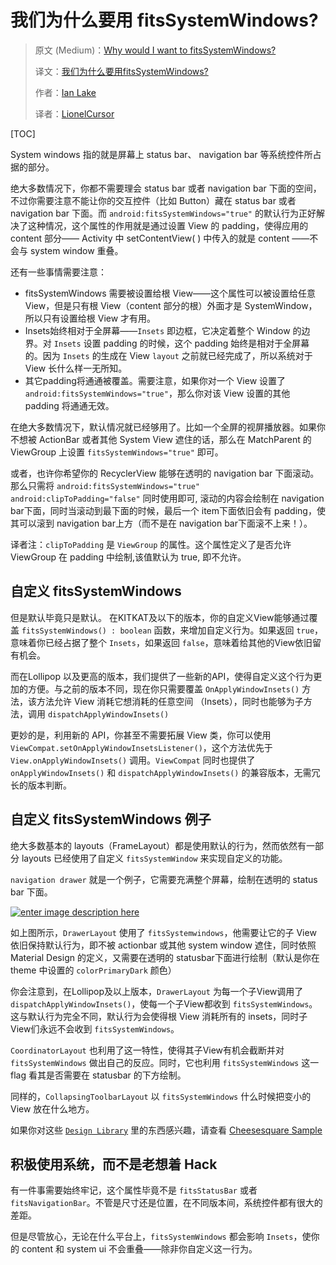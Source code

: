 # 我们为什么要用 fitsSystemWindows?

> 原文 (Medium)：[Why would I want to fitsSystemWindows?](https://medium.com/google-developers/why-would-i-want-to-fitssystemwindows-4e26d9ce1eec)
>
> 译文：[我们为什么要用fitsSystemWindows?](https://github.com/hehonghui/android-tech-frontier/blob/master/issue-35/%E4%B8%BA%E4%BB%80%E4%B9%88%E6%88%91%E4%BB%AC%E8%A6%81%E7%94%A8fitsSystemWindows.md)
>
> 作者：[Ian Lake](https://medium.com/@ianhlake?source=post_header_lockup)
>
> 译者：[LionelCursor](https://github.com/LionelCursor)



[TOC]

System windows 指的就是屏幕上 status bar、 navigation bar 等系统控件所占据的部分。

绝大多数情况下，你都不需要理会 status bar 或者 navigation bar 下面的空间，不过你需要注意不能让你的交互控件（比如 Button）藏在 status bar 或者 navigation bar 下面。而 `android:fitsSystemWindows="true"` 的默认行为正好解决了这种情况，这个属性的作用就是通过设置 View 的 padding，使得应用的 content 部分—— Activity 中 setContentView( ) 中传入的就是 content ——不会与 system window 重叠。

还有一些事情需要注意：

- fitsSystemWindows 需要被设置给根 View——这个属性可以被设置给任意 View，但是只有根 View（content 部分的根）外面才是 SystemWindow，所以只有设置给根 View 才有用。
- Insets始终相对于全屏幕——`Insets` 即边框，它决定着整个 Window 的边界。对 `Insets` 设置 padding 的时候，这个 padding 始终是相对于全屏幕的。因为 `Insets` 的生成在 View `layout` 之前就已经完成了，所以系统对于 View 长什么样一无所知。
- 其它padding将通通被覆盖。需要注意，如果你对一个 View 设置了 `android:fitsSystemWindows="true"`，那么你对该 View 设置的其他 padding 将通通无效。

在绝大多数情况下，默认情况就已经够用了。比如一个全屏的视屏播放器。如果你不想被 ActionBar 或者其他 System View 遮住的话，那么在 MatchParent 的 ViewGroup 上设置 `fitsSystemWindows="true"` 即可。

或者，也许你希望你的 RecyclerView 能够在透明的 navigation bar 下面滚动。那么只需将 `android:fitsSystemWindows="true"` `android:clipToPadding="false"` 同时使用即可, 滚动的内容会绘制在 navigation bar下面，同时当滚动到最下面的时候，最后一个 item下面依旧会有 padding，使其可以滚到 navigation bar上方（而不是在 navigation bar下面滚不上来！）。

译者注：`clipToPadding` 是 `ViewGroup` 的属性。这个属性定义了是否允许 ViewGroup 在 padding 中绘制,该值默认为 true, 即不允许。

## 自定义 fitsSystemWindows

但是默认毕竟只是默认。 在KITKAT及以下的版本，你的自定义View能够通过覆盖 `fitsSystemWindows() : boolean` 函数，来增加自定义行为。如果返回 `true`，意味着你已经占据了整个 `Insets`，如果返回 `false`，意味着给其他的View依旧留有机会。

而在Lollipop 以及更高的版本，我们提供了一些新的API，使得自定义这个行为更加的方便。与之前的版本不同，现在你只需要覆盖 `OnApplyWindowInsets()` 方法，该方法允许 View 消耗它想消耗的任意空间 （Insets），同时也能够为子方法，调用 `dispatchApplyWindowInsets()`

更妙的是，利用新的 API，你甚至不需要拓展 View 类，你可以使用 `ViewCompat.setOnApplyWindowInsetsListener()`，这个方法优先于 `View.onApplyWindowInsets()` 调用。`ViewCompat` 同时也提供了 `onApplyWindowInsets()` 和 `dispatchApplyWindowInsets()` 的兼容版本，无需冗长的版本判断。

## 自定义 fitsSystemWindows 例子

绝大多数基本的 layouts（FrameLayout）都是使用默认的行为，然而依然有一部分 layouts 已经使用了自定义 `fitsSystemWindow` 来实现自定义的功能。

`navigation drawer` 就是一个例子，它需要充满整个屏幕，绘制在透明的 status bar 下面。

[![enter image description here](https://ws2.sinaimg.cn/large/006tKfTcgy1frovdebpgtj30k00fkwmf.jpg)](https://camo.githubusercontent.com/c6f6c99ab438502ae8af6acebabb4df45e2f7dc1/687474703a2f2f376f746872752e636f6d312e7a302e676c622e636c6f7564646e2e636f6d2f7768792d776f756c642d692d77616e742d746f2d6669747373797374656d77696e646f77732e706e67)

如上图所示，`DrawerLayout` 使用了 `fitsSystemwindows`，他需要让它的子 View 依旧保持默认行为，即不被 actionbar 或其他 system window 遮住，同时依照 Material Design 的定义，又需要在透明的 statusbar下面进行绘制（默认是你在 theme 中设置的 `colorPrimaryDark` 颜色）

你会注意到，在Lollipop及以上版本，`DrawerLayout` 为每一个子View调用了 `dispatchApplyWindowInsets()`，使每一个子View都收到 `fitsSystemWindows`。这与默认行为完全不同，默认行为会使得根 View 消耗所有的 insets，同时子View们永远不会收到 `fitsSystemWindows`。

 `CoordinatorLayout` 也利用了这一特性，使得其子View有机会截断并对 `fitsSystemWindows` 做出自己的反应。同时，它也利用 `fitsSystemWindows` 这一 flag 看其是否需要在 statusbar 的下方绘制。

同样的，`CollapsingToolbarLayout` 以 `fitsSystemWindows` 什么时候把变小的 View 放在什么地方。

如果你对这些 [`Design Library`](http://android-developers.blogspot.com/2015/05/android-design-support-library.html) 里的东西感兴趣，请查看 [Cheesesquare Sample](https://github.com/chrisbanes/cheesesquare)

## 积极使用系统，而不是老想着 Hack

有一件事需要始终牢记，这个属性毕竟不是 `fitsStatusBar` 或者 `fitsNavigationBar`。不管是尺寸还是位置，在不同版本间，系统控件都有很大的差距。

但是尽管放心，无论在什么平台上，`fitsSystemWindows` 都会影响 `Insets`，使你的 content 和 system ui 不会重叠——除非你自定义这一行为。

